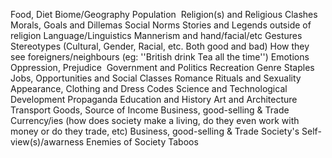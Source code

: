 Food, Diet
Biome/Geography
Population 
Religion(s) and Religious Clashes
Morals, Goals and Dillemas
Social Norms
Stories and Legends outside of religion
Language/Linguistics
Mannerism and hand/facial/etc Gestures
Stereotypes (Cultural, Gender, Racial, etc. Both good and bad)
How they see foreigners/neighbours (eg: ''British drink Tea all the time'')
Emotions
Oppression, Prejudice 
Government and Politics
Recreation
Genre Staples
Jobs, Opportunities and Social Classes
Romance Rituals and Sexuality
Appearance, Clothing and Dress Codes
Science and Technological Development
Propaganda
Education and History
Art and Architecture
Transport
Goods, Source of Income
Business, good-selling & Trade
Currency/ies (how does society make a living, do they even work with money or do they trade, etc)
Business, good-selling & Trade
Society's Self-view(s)/awarness
Enemies of Society
Taboos